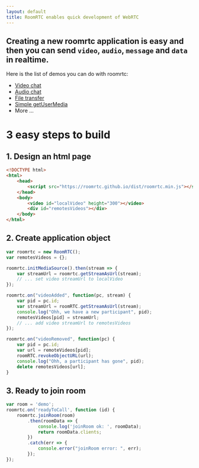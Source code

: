 ```yaml
---
layout: default
title: RoomRTC enables quick development of WebRTC
---
```


## Creating a new roomrtc application is easy and then you can send `video`, `audio`, `message` and `data` in realtime.

Here is the list of demos you can do with roomrtc:

* [Video chat](/demo?room43)
* [Audio chat](/demo?room44)
* [File transfer](/filetransfer?room45)
* [Simple getUserMedia](/gum)
* More ...

# 3 easy steps to build

## 1. Design an html page

```html
<!DOCTYPE html>
<html>
    <head>
        <script src="https://roomrtc.github.io/dist/roomrtc.min.js"></script> 
    </head>
    <body>
        <video id="localVideo" height="300"></video>
        <div id="remotesVideos"></div>
    </body>
</html>
```

## 2. Create application object

```js
var roomrtc = new RoomRTC();
var remotesVideos = {};

roomrtc.initMediaSource().then(stream => {
    var streamUrl = roomrtc.getStreamAsUrl(stream);
    // ... set video streamUrl to localVideo
});

roomrtc.on("videoAdded", function(pc, stream) {
    var pid = pc.id;
    var streamUrl = roomRTC.getStreamAsUrl(stream);
    console.log("Ohh, we have a new participant", pid);
    remotesVideos[pid] = streamUrl;
    // ... add video streamUrl to remotesVideos
});

roomrtc.on("videoRemoved", function(pc) {
    var pid = pc.id;
    var url = remoteVideos[pid];
    roomRTC.revokeObjectURL(url);
    console.log("Ohh, a participant has gone", pid);
    delete remotesVideos[url];
}
```

## 3. Ready to join room

```js
var room = 'demo';
roomrtc.on('readyToCall', function (id) {
    roomrtc.joinRoom(room)
        .then(roomData => {
            console.log('joinRoom ok: ', roomData);
            return roomData.clients;
        })
        .catch(err => {
            console.error("joinRoom error: ", err);
        });
});
```
